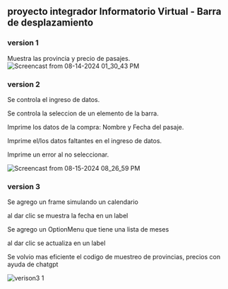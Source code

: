 ## proyecto integrador Informatorio Virtual - Barra de desplazamiento


### version 1

Muestra las provincia y precio de pasajes.
![Screencast from 08-14-2024 01_30_43 PM](https://github.com/user-attachments/assets/deaa82fb-d89d-4a2f-9ad3-5057ad5d32ea)

### version 2

Se controla el ingreso de datos.

Se controla la seleccion de un elemento de la barra.

Imprime los datos de la compra: Nombre y Fecha del pasaje.

Imprime el/los datos faltantes en el ingreso de datos.

Imprime un error al no seleccionar.

![Screencast from 08-15-2024 08_26_59 PM](https://github.com/user-attachments/assets/dd307bc7-12d2-43a4-8a22-719281ad8a58)


### version 3

Se agrego un frame simulando un calendario

al dar clic se muestra la fecha en un label

Se agrego un OptionMenu que tiene una lista de meses

al dar clic se actualiza en un label

Se volvio mas eficiente el codigo de muestreo de provincias, precios con ayuda de chatgpt

![verison3 1](https://github.com/user-attachments/assets/b4760e4b-c32b-4d01-baca-261cf6558031)


